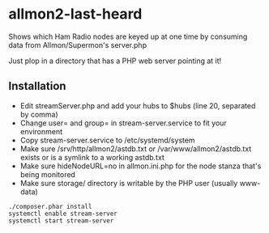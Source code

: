 # allmon2-last-heard

Shows which Ham Radio nodes are keyed up at one time by consuming data from Allmon/Supermon's server.php

Just plop in a directory that has a PHP web server pointing at it!

## Installation

* Edit streamServer.php and add your hubs to $hubs (line 20, separated by comma)
* Change user= and group= in stream-server.service to fit your environment 
* Copy stream-server.service to /etc/systemd/system
* Make sure /srv/http/allmon2/astdb.txt or /var/www/allmon2/astdb.txt exists or is a symlink to a working astdb.txt
* Make sure hideNodeURL=no in allmon.ini.php for the node stanza that's being monitored
* Make sure storage/ directory is writable by the PHP user (usually www-data)

```
./composer.phar install
systemctl enable stream-server
systemctl start stream-server
```
